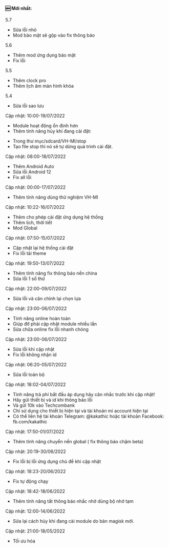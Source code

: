 #### 🆕 Mới nhất:

5.7

+ Sửa lỗi nhỏ
+ Mod bảo mật sẽ gộp vào fix thông báo

5.6

+ Thêm mod ứng dụng bảo mật
+ Fix lỗi

5.5

+ Thêm clock pro
+ Thêm lịch âm màn hình khóa 

5.4

+ Sửa lỗi sao lưu

Cập nhật: 10:00-19/07/2022

- Module hoạt động ổn định hơn
- Thêm tính năng hủy khi đang cài đặt:
+ Trong thư mục/sdcard/VH-MI/stop
+ Tạo file stop thì nó sẽ tự dừng quá trình cài đặt.

Cập nhật: 08:00-18/07/2022

+ Thêm Android Auto
+ Sửa lỗi Android 12
+ Fix all lỗi 

Cập nhật: 00:00-17/07/2022

+ Thêm tính năng dùng thử nghiệm VH-MI

Cập nhật: 10:22-16/07/2022

+ Thêm cho phép cài đặt ứng dụng hệ thống
+ Thêm lịch, thời tiết
+ Mod Global

Cập nhật: 07:50-15/07/2022

+ Cập nhật lại hệ thống cài đặt
+ Fix lỗi tải theme 

Cập nhật: 19:50-13/07/2022

+ Thêm tính năng fix thông báo nền china
+ Sửa lỗi 1 số thứ

Cập nhật: 22:00-09/07/2022

+ Sửa lỗi và căn chỉnh lại chọn lựa

Cập nhật: 23:00-06/07/2022

+ Tính năng online hoàn toàn
+ Giúp đỡ phải cập nhật module nhiều lần
+ Sửa chữa online fix lỗi nhanh chóng

Cập nhật: 23:00-06/07/2022

+ Sửa lỗi khi cập nhật
+ Fix lỗi không nhận id

Cập nhật: 06:20-05/07/2022

+ Sửa lỗi toàn bộ

Cập nhật: 18:02-04/07/2022

+ Tính năng trả phí bắt đầu áp dụng hãy cân nhắc trước khi cập nhật!
+ Hãy gửi thiết bị và id khi thông báo lỗi
+ Và gửi 10k vào Techcombank
+ Chỉ sử dụng cho thiết bị hiện tại và tài khoản mi account hiện tại
+ Có thể liên hệ tài khoản Telegram: @kakathic hoặc tài khoản Facebook: fb.com/kakathic 

Cập nhật: 17:50-01/07/2022

+ Thêm tính năng chuyển nền global ( fix thông báo chậm beta)

Cập nhật: 20:19-30/06/2022

+ Fix lỗi bị lỗi ứng dụng chủ đề khi cập nhật

Cập nhật: 18:23-20/06/2022

+ Fix tự động chạy

Cập nhật: 18:42-18/06/2022

+ Thêm tính năng tắt thông báo nhắc nhở dùng bộ nhớ tạm

Cập nhật: 12:00-14/06/2022

+ Sửa lại cách hủy khi đang cài module do bản magisk mới.

Cập nhật: 21:00-18/05/2022

+ Tối ưu hóa
